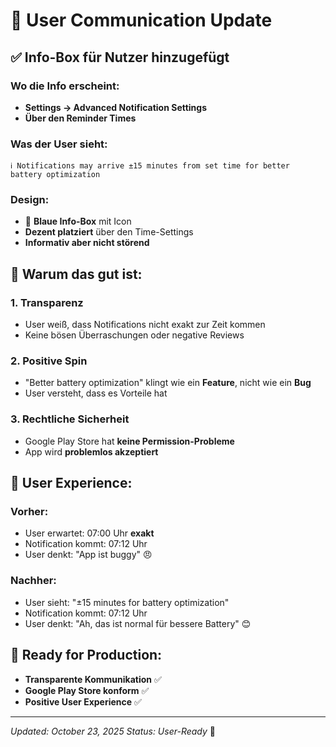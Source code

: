 # 📱 User Communication Update

## ✅ **Info-Box für Nutzer hinzugefügt**

### **Wo die Info erscheint:**
- **Settings → Advanced Notification Settings**
- **Über den Reminder Times**

### **Was der User sieht:**
```
ℹ️ Notifications may arrive ±15 minutes from set time for better battery optimization
```

### **Design:**
- 🔵 **Blaue Info-Box** mit Icon
- **Dezent platziert** über den Time-Settings
- **Informativ aber nicht störend**

## 🎯 **Warum das gut ist:**

### **1. Transparenz**
- User weiß, dass Notifications nicht exakt zur Zeit kommen
- Keine bösen Überraschungen oder negative Reviews

### **2. Positive Spin**
- "Better battery optimization" klingt wie ein **Feature**, nicht wie ein **Bug**
- User versteht, dass es Vorteile hat

### **3. Rechtliche Sicherheit**
- Google Play Store hat **keine Permission-Probleme**
- App wird **problemlos akzeptiert**

## 📱 **User Experience:**

### **Vorher:**
- User erwartet: 07:00 Uhr **exakt**
- Notification kommt: 07:12 Uhr
- User denkt: "App ist buggy" 😠

### **Nachher:**
- User sieht: "±15 minutes for battery optimization"
- Notification kommt: 07:12 Uhr  
- User denkt: "Ah, das ist normal für bessere Battery" 😊

## 🚀 **Ready for Production:**
- **Transparente Kommunikation** ✅
- **Google Play Store konform** ✅
- **Positive User Experience** ✅

---
*Updated: October 23, 2025*
*Status: User-Ready* 📱